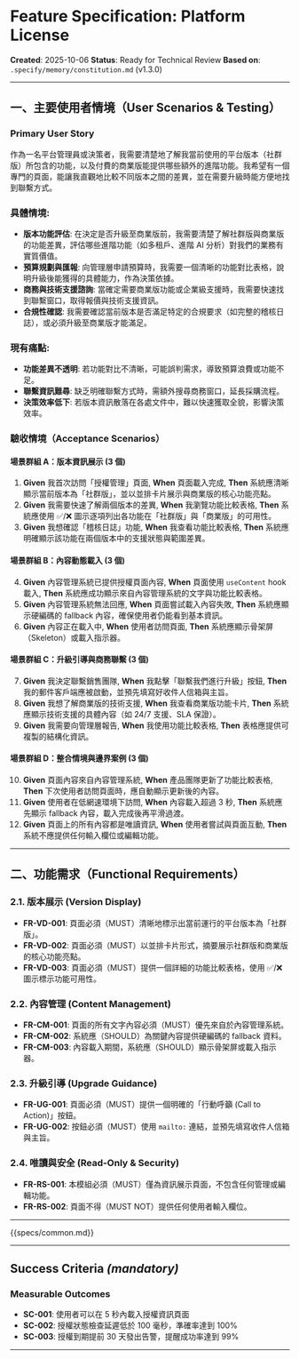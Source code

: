# Feature Specification: Platform License

**Created**: 2025-10-06
**Status**: Ready for Technical Review
**Based on**: `.specify/memory/constitution.md` (v1.3.0)

---

## 一、主要使用者情境（User Scenarios & Testing）

### Primary User Story
作為一名平台管理員或決策者，我需要清楚地了解我當前使用的平台版本（社群版）所包含的功能，以及付費的商業版能提供哪些額外的進階功能。我希望有一個專門的頁面，能讓我直觀地比較不同版本之間的差異，並在需要升級時能方便地找到聯繫方式。

### 具體情境:
- **版本功能評估**: 在決定是否升級至商業版前，我需要清楚了解社群版與商業版的功能差異，評估哪些進階功能（如多租戶、進階 AI 分析）對我們的業務有實質價值。
- **預算規劃與匯報**: 向管理層申請預算時，我需要一個清晰的功能對比表格，說明升級後能獲得的具體能力，作為決策依據。
- **商務與技術支援諮詢**: 當確定需要商業版功能或企業級支援時，我需要快速找到聯繫窗口，取得報價與技術支援資訊。
- **合規性確認**: 我需要確認當前版本是否滿足特定的合規要求（如完整的稽核日誌），或必須升級至商業版才能滿足。

### 現有痛點:
- **功能差異不透明**: 若功能對比不清晰，可能誤判需求，導致預算浪費或功能不足。
- **聯繫資訊難尋**: 缺乏明確聯繫方式時，需額外搜尋商務窗口，延長採購流程。
- **決策效率低下**: 若版本資訊散落在各處文件中，難以快速獲取全貌，影響決策效率。

### 驗收情境（Acceptance Scenarios）

#### 場景群組 A：版本資訊展示 (3 個)
1.  **Given** 我首次訪問「授權管理」頁面, **When** 頁面載入完成, **Then** 系統應清晰顯示當前版本為「社群版」，並以並排卡片展示與商業版的核心功能亮點。
2.  **Given** 我需要快速了解兩個版本的差異, **When** 我瀏覽功能比較表格, **Then** 系統應使用 ✅/❌ 圖示逐項列出各功能在「社群版」與「商業版」的可用性。
3.  **Given** 我想確認「稽核日誌」功能, **When** 我查看功能比較表格, **Then** 系統應明確顯示該功能在兩個版本中的支援狀態與範圍差異。

#### 場景群組 B：內容動態載入 (3 個)
4.  **Given** 內容管理系統已提供授權頁面內容, **When** 頁面使用 `useContent` hook 載入, **Then** 系統應成功顯示來自內容管理系統的文字與功能比較表格。
5.  **Given** 內容管理系統無法回應, **When** 頁面嘗試載入內容失敗, **Then** 系統應顯示硬編碼的 fallback 內容，確保使用者仍能看到基本資訊。
6.  **Given** 內容正在載入中, **When** 使用者訪問頁面, **Then** 系統應顯示骨架屏（Skeleton）或載入指示器。

#### 場景群組 C：升級引導與商務聯繫 (3 個)
7.  **Given** 我決定聯繫銷售團隊, **When** 我點擊「聯繫我們進行升級」按鈕, **Then** 我的郵件客戶端應被啟動，並預先填寫好收件人信箱與主旨。
8.  **Given** 我想了解商業版的技術支援, **When** 我查看商業版功能卡片, **Then** 系統應顯示技術支援的具體內容（如 24/7 支援、SLA 保證）。
9.  **Given** 我需要向管理層報告, **When** 我使用功能比較表格, **Then** 表格應提供可複製的結構化資訊。

#### 場景群組 D：整合情境與邊界案例 (3 個)
10. **Given** 頁面內容來自內容管理系統, **When** 產品團隊更新了功能比較表格, **Then** 下次使用者訪問頁面時，應自動顯示更新後的內容。
11. **Given** 使用者在低網速環境下訪問, **When** 內容載入超過 3 秒, **Then** 系統應先顯示 fallback 內容，載入完成後再平滑過渡。
12. **Given** 頁面上的所有內容都是唯讀資訊, **When** 使用者嘗試與頁面互動, **Then** 系統不應提供任何輸入欄位或編輯功能。

---

## 二、功能需求（Functional Requirements）

### 2.1. 版本展示 (Version Display)
- **FR-VD-001**: 頁面必須（MUST）清晰地標示出當前運行的平台版本為「社群版」。
- **FR-VD-002**: 頁面必須（MUST）以並排卡片形式，摘要展示社群版和商業版的核心功能亮點。
- **FR-VD-003**: 頁面必須（MUST）提供一個詳細的功能比較表格，使用 ✅/❌ 圖示標示功能可用性。

### 2.2. 內容管理 (Content Management)
- **FR-CM-001**: 頁面的所有文字內容必須（MUST）優先來自於內容管理系統。
- **FR-CM-002**: 系統應（SHOULD）為關鍵內容提供硬編碼的 fallback 資料。
- **FR-CM-003**: 內容載入期間，系統應（SHOULD）顯示骨架屏或載入指示器。

### 2.3. 升級引導 (Upgrade Guidance)
- **FR-UG-001**: 頁面必須（MUST）提供一個明確的「行動呼籲 (Call to Action)」按鈕。
- **FR-UG-002**: 按鈕必須（MUST）使用 `mailto:` 連結，並預先填寫收件人信箱與主旨。

### 2.4. 唯讀與安全 (Read-Only & Security)
- **FR-RS-001**: 本模組必須（MUST）僅為資訊展示頁面，不包含任何管理或編輯功能。
- **FR-RS-002**: 頁面不得（MUST NOT）提供任何使用者輸入欄位。

---

{{specs/common.md}}

---

## Success Criteria *(mandatory)*

### Measurable Outcomes

- **SC-001**: 使用者可以在 5 秒內載入授權資訊頁面
- **SC-002**: 授權狀態檢查延遲低於 100 毫秒，準確率達到 100%
- **SC-003**: 授權到期提前 30 天發出告警，提醒成功率達到 99%

---
